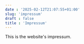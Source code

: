 ```yaml
---
date : '2025-02-12T21:07:55+01:00'
slug: 'impressum'
draft : false
title : 'Impressum'
---
```


This is the website's impressum.